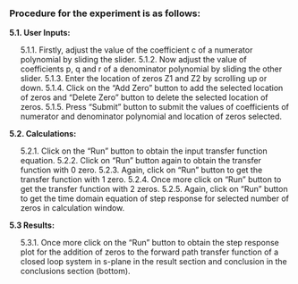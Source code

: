 ### Procedure for the experiment is as follows:

<p style="margin-left:0px;"><strong>5.1. User Inputs:</strong></p>
                 <p style="margin-left:20px;">5.1.1. Firstly, adjust the value of the coefficient c of a numerator polynomial by sliding the 
                            slider.
                 5.1.2. Now adjust the value of coefficients p, q and r of a denominator polynomial by sliding
                            the other slider.
                 5.1.3. Enter the location of zeros Z1 and Z2 by scrolling up or down. 
                 5.1.4. Click on the “Add Zero” button to add the selected location of zeros and  “Delete Zero”         
                            button to delete the selected location of zeros.
                 5.1.5. Press “Submit” button to submit the values of coefficients of numerator and 
                            denominator polynomial and location of zeros selected.</p>

<p style="margin-left:0px;"><strong>5.2. Calculations:</strong></p>
                <p style="margin-left:20px;">5.2.1. Click on the  “Run” button to obtain the input transfer function equation.
                5.2.2. Click on  “Run” button again to obtain the transfer function with 0 zero.
                5.2.3. Again, click on  “Run”  button to get the transfer function with 1 zero.
                5.2.4. Once more click on  “Run”  button to get the transfer function with 2 zeros.
                5.2.5. Again, click on  “Run”  button to get the time domain equation of step response for selected number of zeros in calculation window.</p>
<p style="margin-left:0px;"><strong>5.3 Results:</strong></p>
                <p style="margin-left:20px;">5.3.1. Once more click on the  “Run”  button to obtain the step response plot for the addition of zeros to the forward path transfer function of a closed loop system in s-plane in the result section and conclusion in the conclusions section (bottom).</p>

